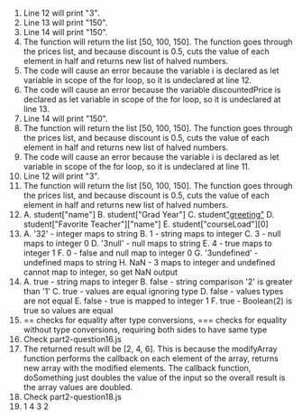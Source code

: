 1. Line 12 will print "3".
2. Line 13 will print "150".
3. Line 14 will print "150".
4. The function will return the list [50, 100, 150]. The function goes through the prices list, and because discount is 0.5, cuts the value of each element in half and returns new list of halved numbers.
5. The code will cause an error because the variable i is declared as let variable in scope of the for loop, so it is undeclared at line 12.
6. The code will cause an error because the variable discountedPrice is declared as let variable in scope of the for loop, so it is undeclared at line 13.
7. Line 14 will print "150".
8. The function will return the list [50, 100, 150]. The function goes through the prices list, and because discount is 0.5, cuts the value of each element in half and returns new list of halved numbers.
9. The code will cause an error because the variable i is declared as let variable in scope of the for loop, so it is undeclared at line 11.
10. Line 12 will print "3".
11. The function will return the list [50, 100, 150]. The function goes through the prices list, and because discount is 0.5, cuts the value of each element in half and returns new list of halved numbers.
12.
    A. student["name"]
    B. student["Grad Year"]
    C. student["greeting"]()
    D. student["Favorite Teacher"]["name"]
    E. student["courseLoad"][0]
13. 
    A. '32' - integer maps to string
    B. 1 - string maps to integer
    C. 3 - null maps to integer 0
    D. '3null' - null maps to string
    E. 4 - true maps to integer 1
    F. 0 - false and null map to integer 0
    G. '3undefined' - undefined maps to string
    H. NaN - 3 maps to integer and undefined cannot map to integer, so get NaN output
14. 
    A. true - string maps to integer
    B. false - string comparison '2' is greater than '1'
    C. true - values are equal ignoring type
    D. false - values types are not equal
    E. false - true is mapped to integer 1
    F. true - Boolean(2) is true so values are equal
15. == checks for equality after type conversions, === checks for equality without type conversions, requiring both sides to have same type
16. Check part2-question16.js
17. The returned result will be [2, 4, 6]. This is because the modifyArray function performs the callback on each element of the array, returns new array with the modified elements. The callback function, doSomething just doubles the value of the input so the overall result is the array values are doubled.
18. Check part2-question18.js
19. 1
    4
    3
    2